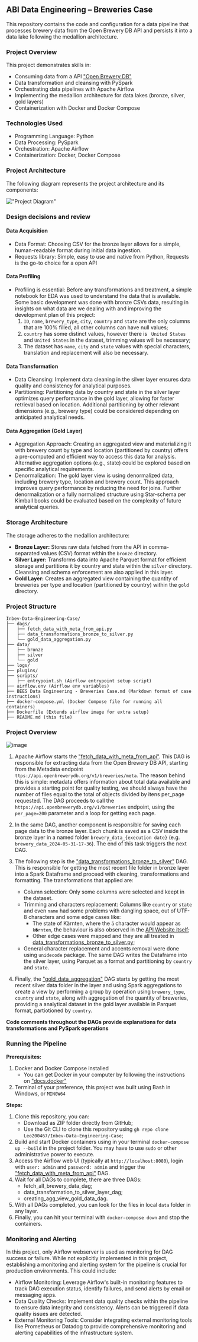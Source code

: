 ## ABI Data Engineering – Breweries Case

This repository contains the code and configuration for a data pipeline that processes brewery data from the Open Brewery DB API and persists it into a data lake following the medallion architecture.

### Project Overview

This project demonstrates skills in:

* Consuming data from a API ["Open Brewery DB"](https://www.openbrewerydb.org/)
* Data transformation and cleansing with PySpark
* Orchestrating data pipelines with Apache Airflow
* Implementing the medallion architecture for data lakes (bronze, silver, gold layers)
* Containerization with Docker and Docker Compose

### Technologies Used

* Programming Language: Python
* Data Processing: PySpark
* Orchestration: Apache Airflow
* Containerization: Docker, Docker Compose

### Project Architecture

The following diagram represents the project architecture and its components:

!["Project Diagram"](/images/project-components.svg)

### Design decisions and review

#### Data Acquisition
* Data Format: Choosing CSV for the bronze layer allows for a simple, human-readable format during initial data ingestion.
* Requests library: Simple, easy to use and native from Python, Requests is the go-to choice for a open API

#### Data Profiling
* Profiling is essential: Before any transformations and treatment, a simple notebook for EDA was used to understand the data that is available. Some basic development was done with bronze CSVs data, resulting in insights on what data are we dealing with and improving the development plan of this project:
    1. `ID`, `name`, `brewery_type`, `city`, `country` and `state` are the only columns that are 100% filled, all other columns can have null values;
    2. `country` has some distinct values, however there is ` United States` and `United States` in the dataset, trimming values will be necessary;
    3. The dataset has `name`, `city` and `state` values with special characters, translation and replacement will also be necessary.

#### Data Transformation
* Data Cleansing: Implement data cleaning in the silver layer ensures data quality and consistency for analytical purposes.
* Partitioning: Partitioning data by country and state in the silver layer optimizes query performance in the gold layer, allowing for faster retrieval based on location. Additional partitioning by other relevant dimensions (e.g., brewery type) could be considered depending on anticipated analytical needs.

#### Data Aggregation (Gold Layer)
* Aggregation Approach: Creating an aggregated view and materializing it with brewery count by type and location (partitioned by country) offers a pre-computed and efficient way to access this data for analysis. Alternative aggregation options (e.g., state) could be explored based on specific analytical requirements.
* Denormalization: The gold layer view is using denormalized data, including brewery type, location and brewery count. This approach improves query performance by reducing the need for joins. Further denormalization or a fully normalized structure using Star-schema per Kimball books could be evaluated based on the complexity of future analytical queries.

### Storage Architecture

The storage adheres to the medallion architecture:

* **Bronze Layer:** Stores raw data fetched from the API in comma-separated values (CSV) format within the `bronze` directory.
* **Silver Layer:** Transforms data into Apache Parquet format for efficient storage and partitions it by country and state within the `silver` directory. Cleansing and schema enforcement are also applied in this layer.
* **Gold Layer:** Creates an aggregated view containing the quantity of breweries per type and location (partitioned by country) within the `gold` directory.

### Project Structure

```
Inbev-Data-Engineering-Case/
├── dags/
│   ├── fetch_data_with_meta_from_api.py
│   ├── data_transformations_bronze_to_silver.py
│   └── gold_data_aggregation.py
├── data/
│   ├── bronze
│   ├── silver
│   └── gold
├── logs/
├── plugins/
├── scripts/
│   ├── entrypoint.sh (Airflow entrypoint setup script)
├── airflow.env (Airflow env variables)
├── BEES Data Engineering - Breweries Case.md (Markdown format of case instructions)
├── docker-compose.yml (Docker Compose file for running all containers)
├── Dockerfile (Extends airflow image for extra setup)
├── README.md (this file)

```

### Project Overview

![image](/images/project-overview.svg)

1. Apache Airflow starts the ["fetch_data_with_meta_from_api"](/dags/fetch_data_with_meta_from_api.py). This DAG is responsible for extracting data from the Open Brewery DB API, starting from the Metadata endpoint `ttps://api.openbrewerydb.org/v1/breweries/meta`. The reason behind this is simple: metadata offers information about total data available and provides a starting point for quality testing, we should always have the number of files equal to the total of objects divided by itens per_page requested. The DAG proceeds to call the `https://api.openbrewerydb.org/v1/breweries` endpoint, using the `per_page=200` parameter and a loop for getting each page.
2. In the same DAG, another component is responsible for saving each page data to the bronze layer. Each chunk is saved as a CSV inside the bronze layer in a named folder `brewery_data_{execution date}` (e.g. `brewery_data_2024-05-31-17-36`). The end of this task triggers the next DAG.
3. The following step is the ["data_transformations_bronze_to_silver"](/dags/data_transformations_bronze_to_silver.py) DAG. This is responsible for getting the most recent file folder in bronze layer into a Spark Dataframe and proceed with cleaning, transformations and formatting. The transformations that applied are:
    * Column selection: Only some columns were selected and keept in the dataset.
    * Trimming and characters replacement: Columns like `country` or `state` and even `name` had some problems with dangling space, out of UTF-8 characters and some edge cases like:
        * The state of Kärnten, where the `ä` character would appear as `k�rnten`, the behaviour is also observed in the [API Website itself](https://www.openbrewerydb.org/breweries/Austria/K%EF%BF%BDrnten);
        * Other edge cases were mapped and they are all treated in [data_transformations_bronze_to_silver.py](/dags/data_transformations_bronze_to_silver.py);
    * General character replacement and accents removal were done using `unidecode` package.
The same DAG writes the Dataframe into the silver layer, using Parquet as a format and partitioning by `country` and `state`.

4. Finally, the ["gold_data_aggregation"](/dags/gold_data_aggregation.py) DAG starts by getting the most recent silver data folder in the layer and using Spark aggregations to create a view by performing a group by operation using `brewery_type`, `country` and `state`, along with aggregation of the quantity of breweries, providing a analytical dataset in the gold layer available in Parquet format, partiotioned by `country`.

**Code comments throughout the DAGs provide explanations for data transformations and PySpark operations**

### Running the Pipeline

**Prerequisites:**

1. Docker and Docker Compose installed
    * You can get Docker in your computer by following the instructions on ["docs.docker"](https://docs.docker.com/get-docker/)
2. Terminal of your preference, this project was built using Bash in Windows, or `MINGW64`

**Steps:**

1. Clone this repository, you can:
    * Download as ZIP folder directly from GitHub;
    * Use the Git CLI to clone this repository using `gh repo clone Leo200467/Inbev-Data-Engineering-Case`;
2. Build and start Docker containers using in your terminal `docker-compose up --build` in the project folder. You may have to use `sudo` or other administrative power to execute.
3. Access the Airflow web UI (typically at `http://localhost:8080`), login with `user: admin` and `password: admin` and trigger the ["fetch_data_with_meta_from_api"](/dags/fetch_data_with_meta_from_api.py) DAG.
4. Wait for all DAGs to complete, there are three DAGs:
    * fetch_all_brewery_data_dag;
    * data_transformation_to_silver_layer_dag;
    * creating_agg_view_gold_data_dag.
5. With all DAGs completed, you can look for the files in local `data` folder in any layer.
6. Finally, you can hit your terminal with `docker-compose down` and stop the containers.

### Monitoring and Alerting

In this project, only Airflow webserver is used as monitoring for DAG success or failure. 
While not explicitly implemented in this project, establishing a monitoring and alerting system for the pipeline is crucial for production environments. This could include:

* Airflow Monitoring: Leverage Airflow's built-in monitoring features to track DAG execution status, identify failures, and send alerts by email or messaging apps.
* Data Quality Checks: Implement data quality checks within the pipeline to ensure data integrity and consistency. Alerts can be triggered if data quality issues are detected.
* External Monitoring Tools: Consider integrating external monitoring tools like Prometheus or Datadog to provide comprehensive monitoring and alerting capabilities of the infrastructure system. 